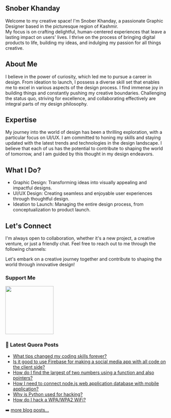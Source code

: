 ## Snober Khanday
Welcome to my creative space! I'm Snober Khanday, a passionate Graphic Designer based in the picturesque region of Kashmir. <br />My focus is on crafting delightful, human-centered experiences that leave a lasting impact on users' lives. I thrive on the process of bringing digital products to life, building my ideas, and indulging my passion for all things creative.

## About Me
I believe in the power of curiosity, which led me to pursue a career in design. From ideation to launch, I possess a diverse skill set that enables me to excel in various aspects of the design process. I find immense joy in building things and constantly pushing my creative boundaries. Challenging the status quo, striving for excellence, and collaborating effectively are integral parts of my design philosophy.

## Expertise
My journey into the world of design has been a thrilling exploration, with a particular focus on UI/UX. I am committed to honing my skills and staying updated with the latest trends and technologies in the design landscape. I believe that each of us has the potential to contribute to shaping the world of tomorrow, and I am guided by this thought in my design endeavors.

## What I Do?
- Graphic Design: Transforming ideas into visually appealing and impactful designs.
- UI/UX Design: Creating seamless and enjoyable user experiences through thoughtful design.
- Ideation to Launch: Managing the entire design process, from conceptualization to product launch.

## Let's Connect
I'm always open to collaboration, whether it's a new project, a creative venture, or just a friendly chat. Feel free to reach out to me through the following channels:


[LinkedIn - Connect with me professionally]: https://www.linkedin.com/in/snoberkhanday/
[Visit my Portfolio]: https://snoberkhanday.vercel.app/

Let's embark on a creative journey together and contribute to shaping the world through innovative design!

### Support Me

<a href="https://www.buymeacoffee.com/snoberkhanday"><img src="https://cdn.buymeacoffee.com/buttons/v2/default-yellow.png" width="150" /></a>

### 📕 Latest Quora Posts

<!-- BLOG-POST-LIST:START -->

- [What tips changed my coding skills forever?](https://qr.ae/pGmQ35)
- [Is it good to use Firebase for making a social media app with all code on the client side?](https://qr.ae/pGmQEb)
- [How do I find the largest of two numbers using a function and also pointers?](https://qr.ae/pGmQBn)
- [How I need to connect node.js web application database with mobile application?](https://qr.ae/pGmQBZ)
- [Why is Python used for hacking?](https://qr.ae/pGmQEh)
- [How do I hack a WPA/WPA2 WiFi?](https://qr.ae/pGmQE2)

➡️ [more blog posts...](https://www.quora.com/profile/Snober-Khanday)
